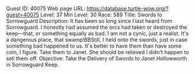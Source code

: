 Quest ID: 40075
Web page URL: https://database.turtle-wow.org/?quest=40075
Level: 37
Min Level: 30
Race: 589
Title: Swords to Sorrowguard
Description: It has been so long since I last heard from Sorrowguard. I honestly had assumed the orcs had taken or destroyed the keep—that, or something equally as bad. I am not a cynic, just a realist. It's a dangerous place, that swamp!$B$BStill, I held onto the swords, just in case something bad happened to us. It's better to have them than have some coin, I figure. Take them to Janet. She should be relieved I didn't happen to sell them off.
Objective: Take the Delivery of Swords to Janet Hollowworth in Sorrowguard Keep.
